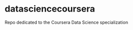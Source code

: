 datasciencecoursera
===================

Repo dedicated to the Coursera Data Science specialization
